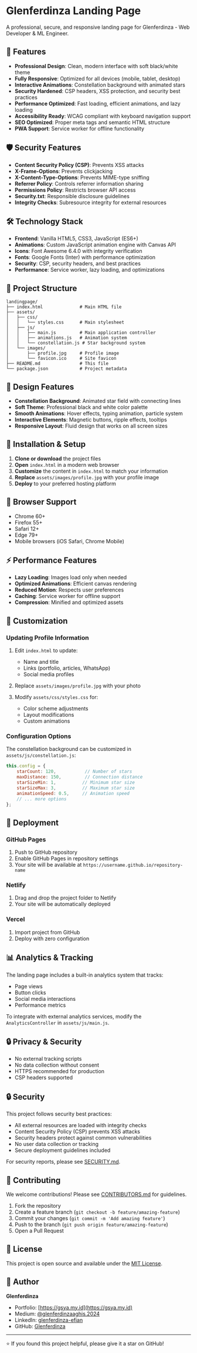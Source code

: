 # Glenferdinza Landing Page

A professional, secure, and responsive landing page for Glenferdinza - Web Developer & ML Engineer.

## 🚀 Features

- **Professional Design**: Clean, modern interface with soft black/white theme
- **Fully Responsive**: Optimized for all devices (mobile, tablet, desktop)
- **Interactive Animations**: Constellation background with animated stars
- **Security Hardened**: CSP headers, XSS protection, and security best practices
- **Performance Optimized**: Fast loading, efficient animations, and lazy loading
- **Accessibility Ready**: WCAG compliant with keyboard navigation support
- **SEO Optimized**: Proper meta tags and semantic HTML structure
- **PWA Support**: Service worker for offline functionality

## 🛡️ Security Features

- **Content Security Policy (CSP)**: Prevents XSS attacks
- **X-Frame-Options**: Prevents clickjacking
- **X-Content-Type-Options**: Prevents MIME-type sniffing
- **Referrer Policy**: Controls referrer information sharing
- **Permissions Policy**: Restricts browser API access
- **Security.txt**: Responsible disclosure guidelines
- **Integrity Checks**: Subresource integrity for external resources

## 🛠️ Technology Stack

- **Frontend**: Vanilla HTML5, CSS3, JavaScript (ES6+)
- **Animations**: Custom JavaScript animation engine with Canvas API
- **Icons**: Font Awesome 6.4.0 with integrity verification
- **Fonts**: Google Fonts (Inter) with performance optimization
- **Security**: CSP, security headers, and best practices
- **Performance**: Service worker, lazy loading, and optimizations

## 📁 Project Structure

```
landingpage/
├── index.html              # Main HTML file
├── assets/
│   ├── css/
│   │   └── styles.css      # Main stylesheet
│   ├── js/
│   │   ├── main.js         # Main application controller
│   │   ├── animations.js   # Animation system
│   │   └── constellation.js # Star background system
│   └── images/
│       ├── profile.jpg     # Profile image
│       └── favicon.ico     # Site favicon
├── README.md               # This file
└── package.json            # Project metadata
```

## 🎨 Design Features

- **Constellation Background**: Animated star field with connecting lines
- **Soft Theme**: Professional black and white color palette
- **Smooth Animations**: Hover effects, typing animation, particle system
- **Interactive Elements**: Magnetic buttons, ripple effects, tooltips
- **Responsive Layout**: Fluid design that works on all screen sizes

## 🔧 Installation & Setup

1. **Clone or download** the project files
2. **Open** `index.html` in a modern web browser
3. **Customize** the content in `index.html` to match your information
4. **Replace** `assets/images/profile.jpg` with your profile image
5. **Deploy** to your preferred hosting platform

## 📱 Browser Support

- Chrome 60+
- Firefox 55+
- Safari 12+
- Edge 79+
- Mobile browsers (iOS Safari, Chrome Mobile)

## ⚡ Performance Features

- **Lazy Loading**: Images load only when needed
- **Optimized Animations**: Efficient canvas rendering
- **Reduced Motion**: Respects user preferences
- **Caching**: Service worker for offline support
- **Compression**: Minified and optimized assets

## 🎯 Customization

### Updating Profile Information

1. Edit `index.html` to update:
   - Name and title
   - Links (portfolio, articles, WhatsApp)
   - Social media profiles

2. Replace `assets/images/profile.jpg` with your photo

3. Modify `assets/css/styles.css` for:
   - Color scheme adjustments
   - Layout modifications
   - Custom animations

### Configuration Options

The constellation background can be customized in `assets/js/constellation.js`:

```javascript
this.config = {
    starCount: 120,           // Number of stars
    maxDistance: 150,         // Connection distance
    starSizeMin: 1,          // Minimum star size
    starSizeMax: 3,          // Maximum star size
    animationSpeed: 0.5,     // Animation speed
    // ... more options
};
```

## 🚀 Deployment

### GitHub Pages
1. Push to GitHub repository
2. Enable GitHub Pages in repository settings
3. Your site will be available at `https://username.github.io/repository-name`

### Netlify
1. Drag and drop the project folder to Netlify
2. Your site will be automatically deployed

### Vercel
1. Import project from GitHub
2. Deploy with zero configuration

## 📊 Analytics & Tracking

The landing page includes a built-in analytics system that tracks:
- Page views
- Button clicks
- Social media interactions
- Performance metrics

To integrate with external analytics services, modify the `AnalyticsController` in `assets/js/main.js`.

## 🔒 Privacy & Security

- No external tracking scripts
- No data collection without consent
- HTTPS recommended for production
- CSP headers supported

## 🔒 Security

This project follows security best practices:

- All external resources are loaded with integrity checks
- Content Security Policy (CSP) prevents XSS attacks
- Security headers protect against common vulnerabilities
- No user data collection or tracking
- Secure deployment guidelines included

For security reports, please see [SECURITY.md](SECURITY.md).

## 🤝 Contributing

We welcome contributions! Please see [CONTRIBUTORS.md](CONTRIBUTORS.md) for guidelines.

1. Fork the repository
2. Create a feature branch (`git checkout -b feature/amazing-feature`)
3. Commit your changes (`git commit -m 'Add amazing feature'`)
4. Push to the branch (`git push origin feature/amazing-feature`)
5. Open a Pull Request

## 📄 License

This project is open source and available under the [MIT License](LICENSE).

## 👤 Author

**Glenferdinza**
- Portfolio: [https://gsya.my.id](https://gsya.my.id)
- Medium: [@glenferdinzaaghis.2024](https://medium.com/@glenferdinzaaghis.2024)
- LinkedIn: [glenferdinza-efian](https://www.linkedin.com/in/glenferdinza-efian)
- GitHub: [Glenferdinza](https://github.com/Glenferdinza)

---

⭐ If you found this project helpful, please give it a star on GitHub!
